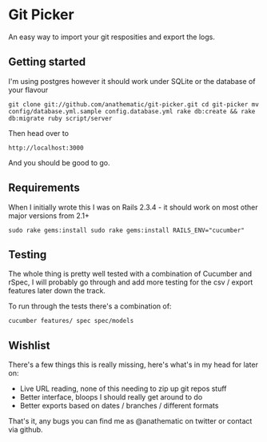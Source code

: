 # Git Picker
An easy way to import your git resposities and export the logs.

## Getting started
I'm using postgres however it should work under SQLite or the database of your flavour 

  `git clone git://github.com/anathematic/git-picker.git
  cd git-picker
  mv config/database.yml.sample config.database.yml
  rake db:create && rake db:migrate
  ruby script/server`
  
Then head over to 

  `http://localhost:3000`
  
And you should be good to go.

## Requirements
When I initially wrote this I was on Rails 2.3.4 - it should work on most other major versions from 2.1+ 

  `sudo rake gems:install
  sudo rake gems:install RAILS_ENV="cucumber"`
  
## Testing
The whole thing is pretty well tested with a combination of Cucumber and rSpec, I will probably go through and add more testing for the csv / export features later down the track.

To run through the tests there's a combination of:

  `cucumber features/
  spec spec/models`
  
## Wishlist
There's a few things this is really missing, here's what's in my head for later on:
- Live URL reading, none of this needing to zip up git repos stuff
- Better interface, bloops I should really get around to do
- Better exports based on dates / branches / different formats

That's it, any bugs you can find me as @anathematic on twitter or contact via github.